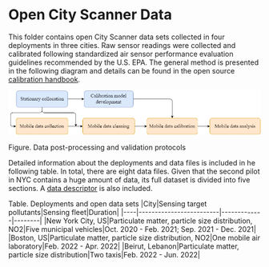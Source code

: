 # Open City Scanner Data
This folder contains open City Scanner data sets collected in four deployments in three cities. Raw sensor readings were collected and calibrated following standardized air sensor performance evaluation guidelines recommended by the U.S. EPA. The general method is presented in the following diagram and details can be found in the open source [calibration handbook](https://github.com/MIT-Senseable-City-Lab/OSCS/blob/main/Explore/Calibration%20Handbook/Calibration%20Handbook.pdf).

<img src="https://github.com/MIT-Senseable-City-Lab/OSCS/blob/main/flatburn-images/CityScanner%20Schematic%20Design.drawio.png" width="800px">

Figure. Data post-processing and validation protocols

Detailed information about the deployments and data files is included in he following table. In total, there are eight data files. Given that the second pilot in NYC contains a huge amount of data, its full dataset is divided into five sections. A [data descriptor](https://github.com/MIT-Senseable-City-Lab/OSCS/blob/main/Explore/Datasets/OSCS_OpenDataSupplement.pdf) is also included. 

Table. Deployments and open data sets
|City|Sensing target pollutants|Sensing fleet|Duration|
|----|-------------------------|-------------|--------|
|New York City, US|Particulate matter, particle size distribution, NO2|Five municipal vehicles|Oct. 2020 - Feb. 2021; Sep. 2021 - Dec. 2021|
|Boston, US|Particulate matter, particle size distribution, NO2|One mobile air laboratory|Feb. 2022 - Apr. 2022|
|Beirut, Lebanon|Particulate matter, particle size distribution|Two taxis|Feb. 2022 - Jun. 2022|
